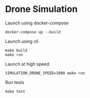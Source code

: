 # Drone Simulation

Launch using docker-compose
```
docker-compose up --build
```
Launch using cli
```
make build
make run
```
Launch at high speed
```
SIMULATION_DRONE_SPEED=1000 make run
```
Run tests
```
make test
```
